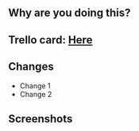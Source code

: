 ## Why are you doing this?
<!--
Remember, PRs are documentation for future contributors

If this PR is a fix, please include a link to the original PR that introduced
the breakage for reference.
-->

## Trello card: [Here](https://trello.com)

## Changes
* Change 1
* Change 2

<!--
If you are making heavy client-side changes, consider manual test the following
critical flow before merging
## Tested in
| Browser | Supporter Stripe checkout | Supporter Paypal checkout | Stripe Monthly Contribution |  Paypal Monthly Contribution| Upgrade from Friend to Supporter  |
|---------|---------------------------|---------------------------|-----------------------------|-----------------------------|-----------------------------------|
| IE      |                           |                           |                             |                             |                                   |
| Firefox |                           |                           |                             |                             |                                   |
| Safari  |                           |                           |                             |                             |                                   |
| Chrome  |                           |                           |                             |                             |                                   |

-->

## Screenshots
